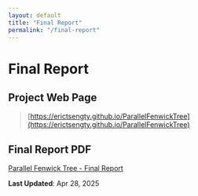 ```yaml
---
layout: default
title: "Final Report"
permalink: "/final-report"
---
```


# Final Report

## Project Web Page
> [https://erictsengty.github.io/ParallelFenwickTree](https://erictsengty.github.io/ParallelFenwickTree)

## Final Report PDF
[Parallel Fenwick Tree - Final Report](https://erictsengty.github.io/ParallelFenwickTree/assets/pdfs/final_report.pdf)



**Last Updated**: Apr 28, 2025
